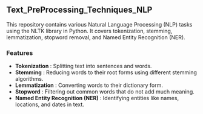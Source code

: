 ## **Text_PreProcessing_Techniques_NLP**
This repository contains various Natural Language Processing (NLP) tasks using the NLTK library in Python. It covers tokenization, stemming, lemmatization, stopword removal, and Named Entity Recognition (NER).

### **Features**
- **Tokenization** : Splitting text into sentences and words.
- **Stemming** : Reducing words to their root forms using different stemming algorithms.
- **Lemmatization** : Converting words to their dictionary form.
- **Stopword** : Filtering out common words that do not add much meaning.
- **Named Entity Recognition (NER)** : Identifying entities like names, locations, and dates in text.
